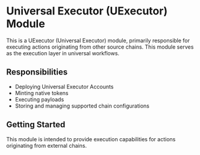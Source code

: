 # Universal Executor (UExecutor) Module

This is a UExecutor (Universal Executor) module, primarily responsible for executing actions originating from other source chains. This module serves as the execution layer in universal workflows.

## Responsibilities

- Deploying Universal Executor Accounts
- Minting native tokens
- Executing payloads
- Storing and managing supported chain configurations

## Getting Started

This module is intended to provide execution capabilities for actions originating from external chains.